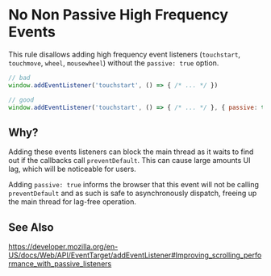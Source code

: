 # No Non Passive High Frequency Events

This rule disallows adding high frequency event listeners (`touchstart`, `touchmove`, `wheel`, `mousewheel`) without the `passive: true` option.

```js
// bad
window.addEventListener('touchstart', () => { /* ... */ })

// good
window.addEventListener('touchstart', () => { /* ... */ }, { passive: true })
```

## Why? 

Adding these events listeners can block the main thread as it waits to find out if the callbacks call `preventDefault`. This can cause large amounts UI lag, which will be noticeable for users.

Adding `passive: true` informs the browser that this event will not be calling `preventDefault` and as such is safe to asynchronously dispatch, freeing up the main thread for lag-free operation.

## See Also

https://developer.mozilla.org/en-US/docs/Web/API/EventTarget/addEventListener#Improving_scrolling_performance_with_passive_listeners
